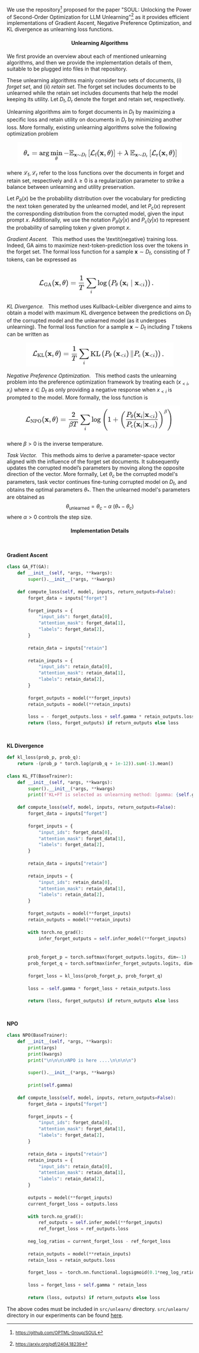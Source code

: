 We use the repository[^1] proposed for the paper "SOUL: Unlocking the Power of Second-Order Optimization for LLM Unlearning"[^2] as it provides efficient implementations of Gradient Ascent, Negative Preference Optimization, and KL divergence as unlearning loss functions.

<h4 style="text-align: center;">Unlearning Algorithms</h4>

We first provide an overview about each of mentioned unlearning algorithms, and then we provide the implementation details of them, suitable to be plugged into files in that repository.

These unlearning algorithms mainly consider two sets of documents, (i) *forget set*, and (ii) *retain set*. The forget set includes documents to be unlearned while the retain set includes documents that help the model keeping its utility. Let $D_\text{f}, D_\text{r}$ denote the forget and retain set, respectively.

Unlearning algorithms aim to forget documents in $D_\text{f}$ by maximizing a specific loss and retain utility on documents in $D_\text{r}$ by minimizing another loss. More formally, existing unlearning algorithms solve the following optimization problem

<!-- ![unlearning-algorithm](math/unlearning_general.png) -->
<div align="center">
    <img src="math/unlearning_general.png" alt="unlearning general" />
</div>

where $\mathcal{L}_\text{f}, \mathcal{L}_\text{r}$ refer to the loss functions over the documents in forget and retain set, respectively and $\lambda \geq 0$ is a regularization parameter to strike a balance between unlearning and utility preservation.

Let $P_\theta(x)$ be the probability distribution over the vocabulary for predicting the next token generated by the unlearned model, and let $P_\text{c}(x)$ represent the corresponding distribution from the corrupted model, given the input prompt $x$. Additionally, we use the notation $P_\theta(y|x)$ and $P_\text{c}(y|x)$ to represent the probability of sampling token $y$ given prompt $x$.

*Gradient Ascent.* &nbsp; This method uses the \textit{negative} training loss. Indeed, GA aims to maximize next-token-prediction loss over the tokens in the forget set. The formal loss function for a sample $\mathbf{x} \sim D_\text{f}$, consisting of $T$ tokens, can be expressed as
<!-- $$\mathcal{L}_{\text{GA}}(\mathbf{x}, \theta)=\frac{1}{T} \sum_i \log \left(P_\theta\left(\mathbf{x}_i \mid \mathbf{x}_{\lt i}\right)\right).$$ -->
<div align="center">
    <img src="math/GA.png" alt="GA" />
</div>

*KL Divergence.* &nbsp;  This method uses Kullback–Leibler divergence and aims to obtain a model with maximum KL divergence between the predictions on $D_\text{f}$ of the corrupted model and the unlearned model (as it undergoes unlearning). The formal loss function for a sample $\mathbf{x} \sim D_\text{f}$ including $T$ tokens can be written as
<!-- ![KL](math/KL.png) -->
<div align="center">
    <img src="math/KL.png" alt="KL" />
</div>

*Negative Preference Optimization.* &nbsp; This method casts the unlearning problem into the preference optimization framework by treating each (${x_{<i}}, {x_i}$) where ${x} \in D_\text{f}$ as only providing a negative response when ${x}_{<i}$ is prompted to the model. More formally, the loss function is
<!-- $$
    \mathcal{L}_{\text{NPO}}(\mathbf{x}, \theta)
    =
    \frac{2}{\beta T} \sum_i \log 
    \left( 1 + \left( \frac{P_\theta(\mathbf{x}_i | \mathbf{x}_{<i})}{P_\text{c}(\mathbf{x}_i | \mathbf{x}_{<i})}\right) ^ \beta \right)
$$ -->
<!-- ![NPO](math/NPO.png) -->
<div align="center">
    <img src="math/NPO.png" alt="NPO" />
</div>

where  $\beta > 0$ is the inverse temperature.

*Task Vector.* &nbsp; This methods aims to derive a parameter-space vector aligned with the influence of the forget set documents. It subsequently updates the corrupted model’s parameters by moving along the opposite direction of the vector. More formally, Let $\theta_c$ be the corrupted model's parameters, task vector continues fine-tuning corrupted model on $D_\text{f}$, and obtains the optimal parameters $\theta_*$.
Then the unlearned model's parameters are obtained as
$$\theta_\text{unlearned} = \theta_c - \alpha\ (\theta_* - \theta_c)$$
where $\alpha > 0$ controls the step size.


<h4 style="text-align: center;">Implementation Details</h4>
<br>

**Gradient Ascent**
```python
class GA_FT(GA):
    def __init__(self, *args, **kwargs):
        super().__init__(*args, **kwargs)

    def compute_loss(self, model, inputs, return_outputs=False):
        forget_data = inputs["forget"]

        forget_inputs = {
            "input_ids": forget_data[0],
            "attention_mask": forget_data[1],
            "labels": forget_data[2],
        }

        retain_data = inputs["retain"]

        retain_inputs = {
            "input_ids": retain_data[0],
            "attention_mask": retain_data[1],
            "labels": retain_data[2],
        }

        forget_outputs = model(**forget_inputs)
        retain_outputs = model(**retain_inputs)

        loss = - forget_outputs.loss + self.gamma * retain_outputs.loss
        return (loss, forget_outputs) if return_outputs else loss

```

<br>

**KL Divergence**
```python
def kl_loss(prob_p, prob_q):
    return -(prob_p * torch.log(prob_q + 1e-12)).sum(-1).mean()

class KL_FT(BaseTrainer):
    def __init__(self, *args, **kwargs):
        super().__init__(*args, **kwargs)
        print(f'KL+FT is selected as unlearning method: [gamma: {self.gamma}]')

    def compute_loss(self, model, inputs, return_outputs=False):
        forget_data = inputs["forget"]

        forget_inputs = {
            "input_ids": forget_data[0],
            "attention_mask": forget_data[1],
            "labels": forget_data[2],
        }

        retain_data = inputs["retain"]

        retain_inputs = {
            "input_ids": retain_data[0],
            "attention_mask": retain_data[1],
            "labels": retain_data[2],
        }

        forget_outputs = model(**forget_inputs)
        retain_outputs = model(**retain_inputs)

        with torch.no_grad():
            infer_forget_outputs = self.infer_model(**forget_inputs)
        

        prob_forget_p = torch.softmax(forget_outputs.logits, dim=-1)
        prob_forget_q = torch.softmax(infer_forget_outputs.logits, dim=-1)

        forget_loss = kl_loss(prob_forget_p, prob_forget_q)
        
        loss = -self.gamma * forget_loss + retain_outputs.loss

        return (loss, forget_outputs) if return_outputs else loss
```

<br>

**NPO**
```python
class NPO(BaseTrainer):
    def __init__(self, *args, **kwargs):
        print(args)
        print(kwargs)
        print("\n\n\n\nNPO is here ....\n\n\n\n")

        super().__init__(*args, **kwargs)

        print(self.gamma)

    def compute_loss(self, model, inputs, return_outputs=False):
        forget_data = inputs["forget"]

        forget_inputs = {
            "input_ids": forget_data[0],
            "attention_mask": forget_data[1],
            "labels": forget_data[2],
        }

        retain_data = inputs["retain"]
        retain_inputs = {
            "input_ids": retain_data[0],
            "attention_mask": retain_data[1],
            "labels": retain_data[2],
        }

        outputs = model(**forget_inputs)
        current_forget_loss = outputs.loss

        with torch.no_grad():
            ref_outputs = self.infer_model(**forget_inputs)
            ref_forget_loss = ref_outputs.loss
        
        neg_log_ratios = current_forget_loss - ref_forget_loss

        retain_outputs = model(**retain_inputs)
        retain_loss = retain_outputs.loss
        
        forget_loss = -torch.nn.functional.logsigmoid(0.1*neg_log_ratios).mean()*2/0.1

        loss = forget_loss + self.gamma * retain_loss

        return (loss, outputs) if return_outputs else loss
```

The above codes must be included in `src/unlearn/` directory. `src/unlearn/` directory in our experiments can be found [here](unlearning/unlearn/).


[^1]: <small>https://github.com/OPTML-Group/SOUL</small>
[^2]: <small>https://arxiv.org/pdf/2404.18239</small>
